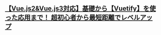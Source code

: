 ## [【Vue.js2&Vue.js3対応】基礎から【Vuetify】を使った応用まで！ 超初心者から最短距離でレベルアップ](https://www.udemy.com/course/vuejs-basic/)
